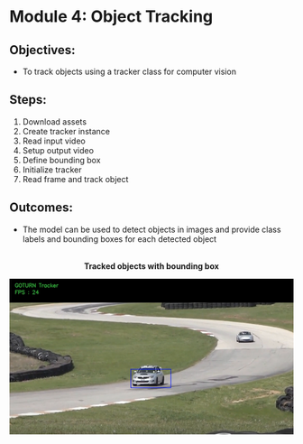 # Module 4: Object Tracking

## Objectives:
- To track objects using a tracker class for computer vision

## Steps:
1. Download assets
2. Create tracker instance
3. Read input video
4. Setup output video
5. Define bounding box
6. Initialize tracker
7. Read frame and track object

## Outcomes:
- The model can be used to detect objects in images and provide class labels and bounding boxes for each detected object
<br><br>

<p align="center"><b>Tracked objects with bounding box</b></p>
<div align="center">
  <img src="https://github.com/OCR-tech/OCR-tech/blob/main/docs/img/module_cv4a.png"/>
</div>
<br>